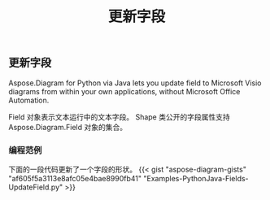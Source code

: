 ﻿---
title: 更新字段
type: docs
weight: 20
url: /zh/python-java/update-fields/
description: 本节介绍如何更新字段。
---
## **更新字段**
Aspose.Diagram for Python via Java lets you update field to Microsoft Visio diagrams from within your own applications, without Microsoft Office Automation. 

Field 对象表示文本运行中的文本字段。 Shape 类公开的字段属性支持 Aspose.Diagram.Field 对象的集合。

### **编程范例**
下面的一段代码更新了一个字段的形状。
{{< gist "aspose-diagram-gists" "af605f5a3113e8afc05e4bae8990fb41" "Examples-PythonJava-Fields-UpdateField.py" >}}
